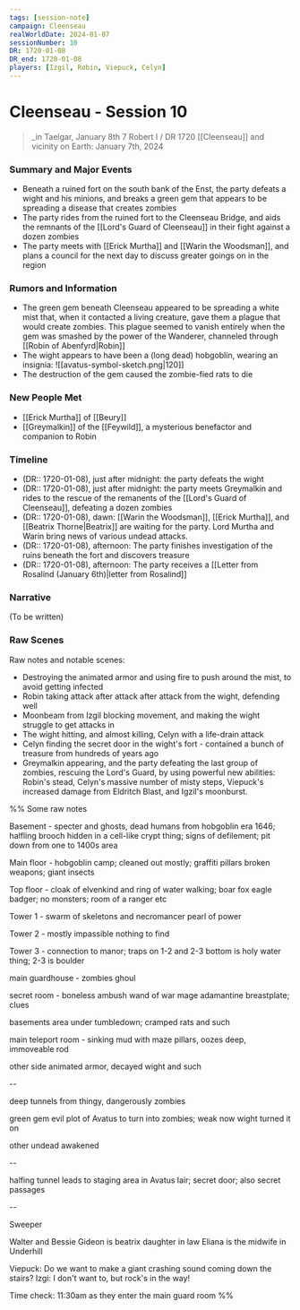 ```yaml
---
tags: [session-note]
campaign: Cleenseau
realWorldDate: 2024-01-07
sessionNumber: 10
DR: 1720-01-08
DR_end: 1720-01-08
players: [Izgil, Robin, Viepuck, Celyn]
---
```

# Cleenseau - Session 10
>_in Taelgar, January 8th
>7 Robert I / DR 1720
>[[Cleenseau]] and vicinity
>on Earth: January 7th, 2024

### Summary and Major Events

* Beneath a ruined fort on the south bank of the Enst, the party defeats a wight and his minions, and breaks a green gem that appears to be spreading a disease that creates zombies
* The party rides from the ruined fort to the Cleenseau Bridge, and aids the remnants of the [[Lord's Guard of Cleenseau]] in their fight against a dozen zombies
* The party meets with [[Erick Murtha]] and [[Warin the Woodsman]], and plans a council for the next day to discuss greater goings on in the region

### Rumors and Information
* The green gem beneath Cleenseau appeared to be spreading a white mist that, when it contacted a living creature, gave them a plague that would create zombies. This plague seemed to vanish entirely when the gem was smashed by the power of the Wanderer, channeled through [[Robin of Abenfyrd|Robin]]
* The wight appears to have been a (long dead) hobgoblin, wearing an insignia:
      ![[avatus-symbol-sketch.png|120]]
* The destruction of the gem caused the zombie-fied rats to die

### New People Met
* [[Erick Murtha]] of [[Beury]]
* [[Greymalkin]] of the [[Feywild]], a mysterious benefactor and companion to Robin

### Timeline
* (DR:: 1720-01-08), just after midnight: the party defeats the wight
* (DR:: 1720-01-08), just after midnight: the party meets Greymalkin and rides to the rescue of the remanents of the [[Lord's Guard of Cleenseau]], defeating a dozen zombies
* (DR:: 1720-01-08), dawn: [[Warin the Woodsman]], [[Erick Murtha]], and [[Beatrix Thorne|Beatrix]] are waiting for the party. Lord Murtha and Warin bring news of various undead attacks. 
* (DR:: 1720-01-08), afternoon: The party finishes investigation of the ruins beneath the fort and discovers treasure
* (DR:: 1720-01-08), afternoon: The party receives a [[Letter from Rosalind (January 6th)|letter from Rosalind]]
### Narrative
(To be written)

### Raw Scenes
Raw notes and notable scenes:
* Destroying the animated armor and using fire to push around the mist, to avoid getting infected
* Robin taking attack after attack after attack from the wight, defending well 
* Moonbeam from Izgil blocking movement, and making the wight struggle to get attacks in
* The wight hitting, and almost killing, Celyn with a life-drain attack
* Celyn finding the secret door in the wight's fort - contained a bunch of treasure from hundreds of years ago
* Greymalkin appearing, and the party defeating the last group of zombies, rescuing the Lord's Guard, by using powerful new abilities: Robin's stead, Celyn's massive number of misty steps, Viepuck's increased damage from Eldritch Blast, and Igzil's moonburst.



%% Some raw notes


Basement - specter and ghosts, dead humans from hobgoblin era 1646; halfling brooch hidden in a cell-like crypt thing; signs of defilement; pit down from one to 1400s area

Main floor - hobgoblin camp; cleaned out mostly; graffiti pillars broken weapons; giant insects

Top floor - cloak of elvenkind and ring of water walking; boar fox eagle badger; no monsters; room of a ranger etc

Tower 1 - swarm of skeletons and necromancer pearl of power

Tower 2 - mostly impassible nothing to find

Tower 3 - connection to manor; traps on 1-2 and 2-3 bottom is holy water thing; 2-3 is boulder

main guardhouse - zombies ghoul

secret room - boneless ambush wand of war mage adamantine breastplate; clues

basements area under tumbledown; cramped rats and such

main teleport room - sinking mud with maze pillars, oozes deep, immoveable rod


other side
animated armor, decayed
wight and such

--

deep tunnels from thingy, dangerously zombies

green gem evil plot of Avatus to turn into zombies; weak now wight turned it on

other undead awakened

--

halfing tunnel leads to staging area in Avatus lair; secret door; also secret passages

--

Sweeper 

Walter and Bessie
Gideon is beatrix daughter in law
Eliana is the midwife in Underhill


Viepuck: Do we want to make a giant crashing sound coming down the stairs?
Izgi: I don't want to, but rock's in the way!

Time check: 11:30am as they enter the main guard room
%%